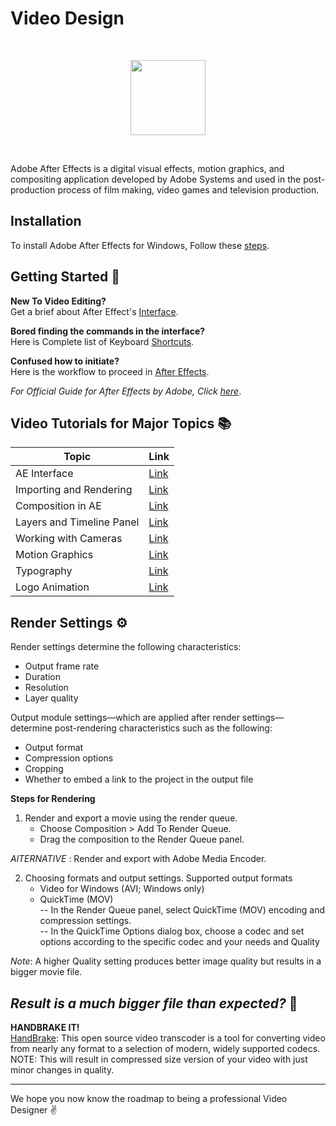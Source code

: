# Video Design
<br>
<p align="center"><img src="https://upload.wikimedia.org/wikipedia/commons/d/d3/Adobe_After_Effects_CS6_Icon.png" height="120"></p>
<br>

Adobe After Effects is a digital visual effects, motion graphics, and compositing application developed by Adobe Systems and used in the post-production process of film making, video games and television production.


## Installation
 
To install Adobe After Effects for Windows, Follow these [steps](https://helpx.adobe.com/in/after-effects/get-started.html).  


## Getting Started :muscle:

**New To Video Editing?**  
Get a brief about After Effect's [Interface](https://helpx.adobe.com/in/after-effects/how-to/aftereffects-workflow-terminology.html).

**Bored finding the commands in the interface?**  
Here is Complete list of Keyboard [Shortcuts](https://helpx.adobe.com/in/after-effects/user-guide.html).  

**Confused how to initiate?**  
Here is the workflow to proceed in [After Effects](https://helpx.adobe.com/in/after-effects/using/workflows.html).  


*For Official Guide for After Effects by Adobe, Click [here](https://helpx.adobe.com/in/after-effects/user-guide.html)*.


## Video Tutorials for Major Topics :books:

|Topic|Link|
|--------|------|
|AE Interface|[Link](https://www.youtube.com/watch?v=Wmj3zXWQC2A)|
|Importing and Rendering|[Link](https://www.youtube.com/watch?v=z9p_6wB5iI4)|
|Composition in AE|[Link](https://www.youtube.com/watch?v=7A974mY_YnQ)|
|Layers and Timeline Panel|[Link](https://www.youtube.com/watch?v=ijOQvj48nUE&t=203s)|
|Working with Cameras|[Link](https://www.youtube.com/watch?v=Axa38beTBvo)|
|Motion Graphics|[Link](https://www.youtube.com/watch?v=HcHq9XjGuzc&t=9s)|
|Typography|[Link](https://www.youtube.com/watch?v=kD73GVXwLXg)|
|Logo Animation|[Link](https://www.youtube.com/watch?v=KmPGU3UJ6es&t=1081s)|

## Render Settings :gear:

Render settings determine the following characteristics:  
  - Output frame rate  
  - Duration  
  - Resolution  
  - Layer quality  

Output module settings—which are applied after render settings—determine post-rendering characteristics such as the following:  
  - Output format  
  - Compression options  
  - Cropping  
  - Whether to embed a link to the project in the output file  

**Steps for Rendering**  

1. Render and export a movie using the render queue.  
     - Choose Composition > Add To Render Queue.  
     - Drag the composition to the Render Queue panel.  

*AlTERNATIVE* : Render and export with Adobe Media Encoder.  

2. Choosing formats and output settings. Supported output formats  
     - Video for Windows (AVI; Windows only)  
     - QuickTime (MOV)  
           -- In the Render Queue panel, select QuickTime (MOV) encoding and compression settings.  
           -- In the QuickTime Options dialog box, choose a codec and set options according to the specific codec and your needs and Quality  

*Note*: A higher Quality setting produces better image quality but results in a bigger movie file.  


## *Result is a much bigger file than expected?* :thinking:
**HANDBRAKE IT!**  
[HandBrake](https://handbrake.fr/): This open source video transcoder is a tool for converting video from nearly any format to a selection of modern, widely supported codecs.
NOTE: This will result in compressed size version of your video with just minor changes in quality.

<hr>

We hope you now know the roadmap to being a professional Video Designer :v:
